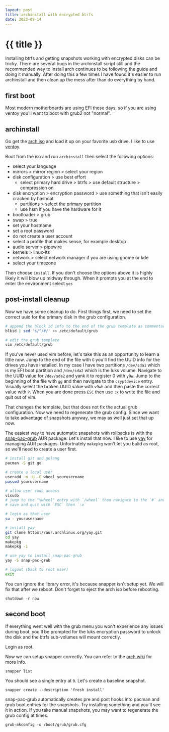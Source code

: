 ```yaml
---
layout: post
title: archinstall with encrypted btrfs
date: 2023-09-14
---
```


# {{ title }}

Installing btrfs and getting snapshots working with encrypted disks can be tricky.
There are several bugs in the archinstall script still and the recommended way to install arch continues to be following the guide and doing it manually.
After doing this a few times I have found it's easier to run archinstall and then clean up the mess after than do everything by hand.


## first boot

Most modern motherboards are using EFI these days, so if you are using ventoy you'll want to boot with grub2 not "normal".

## archinstall

Go get the [arch iso](https://archlinux.org/download/) and load it up on your favorite usb drive.
I like to use [ventoy](https://www.ventoy.net/en/download.html).

Boot from the iso and run `archinstall` then select the following options:

- select your language
- mirrors > mirror region > select your region
- disk configuration > use best effort
    - select primary hard drive > btrfs > use default structure > compression on
- disk encryption > encryption password > use something that isn't easily cracked by hashcat
    - partitions > select the primary partition
    - use hsm if you have the hardware for it
- bootloader > grub
- swap > true
- set your hostname
- set a root password
- do not create a user account
- select a profile that makes sense, for example desktop
- audio server > pipewire
- kernels > linux-lts
- network > select network manager if you are using gnome or kde
- select your timezone


Then choose `install`. If you don't choose the options above it is highly likely it will blow up midway through. When it prompts you at the end to enter the environment select `yes`

## post-install cleanup

Now we have some cleanup to do.  First things first, we need to set the correct uuid for the primary disk in the grub configuration.

```bash
# append the block id info to the end of the grub template as commentary
blkid | sed 's/^/#/' >> /etc/default/grub

# edit the grub template
vim /etc/default/grub
```

If you've never used vim before, let's take this as an opportunity to learn a little now.
Jump to the end of the file with `G` you'll find the UUID info for the drives you have installed.  In my case I have two partitions `/dev/sda1` which is my EFI boot partition and `/dev/sda2` which is the luks volume.
Navigate to the UUID value for `/dev/sda2` and yank it to register 0 with `y9w`.
Jump to the beginning of the file with `gg` and then navigate to the `cryptdevice` entry.
Visually select the broken UUID value with `v9wh` and then paste the correct value with `P`.
When you are done press `ESC` then use `:x` to write the file and quit out of vim.

That changes the template, but that does not fix the actual grub configuration.  Now we need to regenerate the grub config.
Since we want to take advantage of snapshots anyway, we may as well just set that up now.

The easiest way to have automatic snapshots with rollbacks is with the [snap-pac-grub](https://aur.archlinux.org/packages/snap-pac-grub) AUR package.  Let's install that now.  I like to use [yay](https://aur.archlinux.org/packages/yay) for managing AUR packages.  Unfortnately `makepkg` won't let you bulid as root, so we'll need to create a user first.

```bash
# install git and golang
pacman -S git go

# create a local user
useradd -m -U -G wheel yourusername
passwd yourusername

# allow user sudo access
visudo
# jump to the "%wheel" entry with `/wheel` then navigate to the `#` and delete it with `x`
# save and quit with `ESC` then `:x`

# login as that user
su - yourusername

# install yay
git clone https://aur.archlinux.org/yay.git
cd yay
makepkg
makepkg -i

# use yay to install snap-pac-grub
yay -S snap-pac-grub

# logout (back to root user)
exit
```

You can ignore the library error, it's because snapper isn't setup yet. We will fix that after we reboot. Don't forget to eject the arch iso before rebooting.

```
shutdown -r now
```

## second boot

If everything went well with the grub menu you won't experience any issues during boot, you'll be prompted for the luks encryption password to unlock the disk and the btrfs sub-volumes will mount correctly.

Login as root.

Now we can setup snapper correctly.  You can refer to the [arch wiki](https://wiki.archlinux.org/title/Snapper) for more info.

```
snapper list
```

You should see a single entry at `0`. Let's create a baseline snapshot.

```
snapper create --description 'fresh install'
```

snap-pac-grub automatically creates pre and post hooks into pacman and grub boot entries for the snapshots.  Try installing something and you'll see it in action.  If you take manual snapshots, you may want to regenerate the grub config at times.

```
grub-mkconfig -o /boot/grub/grub.cfg
```


